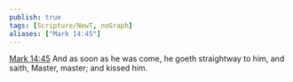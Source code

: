 ```yaml
---
publish: true
tags: [Scripture/NewT, noGraph]
aliases: ["Mark 14:45"]
---
```

[Mark 14:45](https://churchofjesuschrist.org/study/scriptures/nt/mark/14?lang=eng&id=p45#p45) And as soon as he was come, he goeth straightway to him, and saith, Master, master; and kissed him.
